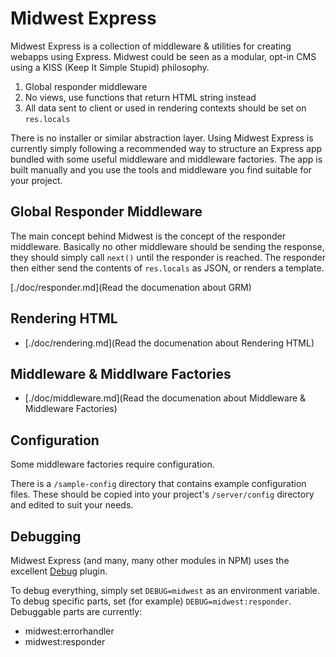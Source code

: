 # Midwest Express

Midwest Express is a collection of middleware & utilities for creating webapps
using Express. Midwest could be seen as a modular, opt-in CMS using a KISS
(Keep It Simple Stupid) philosophy.

1. Global responder middleware
2. No views, use functions that return HTML string instead
3. All data sent to client or used in rendering contexts should be set on
   `res.locals`

There is no installer or similar abstraction layer. Using Midwest Express is
currently simply following a recommended way to structure an Express app
bundled with some useful middleware and middleware factories. The app is built
manually and you use the tools and middleware you find suitable for your
project.

## Global Responder Middleware

The main concept behind Midwest is the concept of the responder middleware.
Basically no other middleware should be sending the response, they should simply
call `next()` until the responder is reached. The responder then either
send the contents of `res.locals` as JSON, or renders a template.

[./doc/responder.md](Read the documenation about GRM)

## Rendering HTML

+ [./doc/rendering.md](Read the documenation about Rendering HTML)

## Middleware & Middlware Factories

+ [./doc/middleware.md](Read the documenation about Middleware & Middleware Factories)

## Configuration

Some middleware factories require configuration.

There is a `/sample-config` directory that contains example configuration
files.  These should be copied into your project's `/server/config` directory
and edited to suit your needs.

## Debugging

Midwest Express (and many, many other modules in NPM) uses the excellent
[Debug](https://github.com/visionmedia/debug) plugin.

To debug everything, simply set `DEBUG=midwest` as an environment variable. To
debug specific parts, set (for example) `DEBUG=midwest:responder`. Debuggable
parts are currently:

- midwest:errorhandler
- midwest:responder
